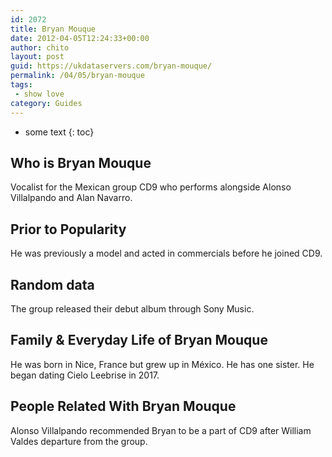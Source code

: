 ```yaml
---
id: 2072
title: Bryan Mouque
date: 2012-04-05T12:24:33+00:00
author: chito
layout: post
guid: https://ukdataservers.com/bryan-mouque/
permalink: /04/05/bryan-mouque
tags:
 - show love
category: Guides
---
```


* some text
{: toc}


## Who is  Bryan Mouque
                  
                  
                  
Vocalist for the Mexican group CD9 who performs alongside Alonso Villalpando and Alan Navarro.  
                  
                
                
                
## Prior to Popularity 
                  
                  
                  
He was previously a model and acted in commercials before he joined CD9.
                  
                
                
                
## Random data 
                  
                  
                  
The group released their debut album through Sony Music.
                  
                
                
                
## Family & Everyday Life of Bryan Mouque
                  
                  
                  
He was born in Nice, France but grew up in México. He has one sister. He began dating Cielo Leebrise in 2017.
                  
                
                
                
## People Related With  Bryan Mouque
                  
                  
                  
Alonso Villalpando recommended Bryan to be a part of CD9 after William Valdes departure from the group.
                  
                
              
            
          
          
          
    
    
  
